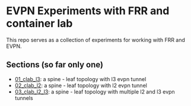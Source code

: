 # EVPN Experiments with FRR and container lab

This repo serves as a collection of experiments for working with FRR and EVPN.

## Sections (so far only one)

- [01_clab_l3](./01_clab_l3): a spine - leaf topology with l3 evpn tunnel
- [02_clab_l2](./02_clab_l2): a spine - leaf topology with l2 evpn tunnel
- [03_clab_l2_l3](./03_clab_l2_l3): a spine - leaf topology with multiple l2 and l3 evpn tunnels
